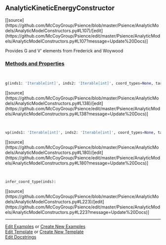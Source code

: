 ## <a id="Psience.AnalyticModels.AnalyticModelConstructors.AnalyticKineticEnergyConstructor">AnalyticKineticEnergyConstructor</a> 
<div class="docs-source-link" markdown="1">
[[source](https://github.com/McCoyGroup/Psience/blob/master/Psience/AnalyticModels/AnalyticModelConstructors.py#L107)/[edit](https://github.com/McCoyGroup/Psience/edit/master/Psience/AnalyticModels/AnalyticModelConstructors.py#L107?message=Update%20Docs)]
</div>

Provides G and V' elements from Frederick and Woywood

<div class="collapsible-section">
 <div class="collapsible-section collapsible-section-header" markdown="1">
 
### <a class="collapse-link" data-toggle="collapse" href="#methods">Methods and Properties</a> <a class="float-right" data-toggle="collapse" href="#methods"><i class="fa fa-chevron-down"></i></a>

 </div>
 <div class="collapsible-section collapsible-section-body collapse" id="methods" markdown="1">

<a id="Psience.AnalyticModels.AnalyticModelConstructors.AnalyticKineticEnergyConstructor.g" class="docs-object-method">&nbsp;</a> 
```python
g(inds1: 'Iterable[int]', inds2: 'Iterable[int]', coord_types=None, target_symbols=None): 
```
<div class="docs-source-link" markdown="1">
[[source](https://github.com/McCoyGroup/Psience/blob/master/Psience/AnalyticModels/AnalyticModelConstructors.py#L138)/[edit](https://github.com/McCoyGroup/Psience/edit/master/Psience/AnalyticModels/AnalyticModelConstructors.py#L138?message=Update%20Docs)]
</div>

<a id="Psience.AnalyticModels.AnalyticModelConstructors.AnalyticKineticEnergyConstructor.vp" class="docs-object-method">&nbsp;</a> 
```python
vp(inds1: 'Iterable[int]', inds2: 'Iterable[int]', coord_types=None, target_symbols=None): 
```
<div class="docs-source-link" markdown="1">
[[source](https://github.com/McCoyGroup/Psience/blob/master/Psience/AnalyticModels/AnalyticModelConstructors.py#L180)/[edit](https://github.com/McCoyGroup/Psience/edit/master/Psience/AnalyticModels/AnalyticModelConstructors.py#L180?message=Update%20Docs)]
</div>

<a id="Psience.AnalyticModels.AnalyticModelConstructors.AnalyticKineticEnergyConstructor.infer_coord_type" class="docs-object-method">&nbsp;</a> 
```python
infer_coord_type(inds): 
```
<div class="docs-source-link" markdown="1">
[[source](https://github.com/McCoyGroup/Psience/blob/master/Psience/AnalyticModels/AnalyticModelConstructors.py#L223)/[edit](https://github.com/McCoyGroup/Psience/edit/master/Psience/AnalyticModels/AnalyticModelConstructors.py#L223?message=Update%20Docs)]
</div>

 </div>
</div>






___

[Edit Examples](https://github.com/McCoyGroup/Psience/edit/gh-pages/ci/examples/Psience/AnalyticModels/AnalyticModelConstructors/AnalyticKineticEnergyConstructor.md) or 
[Create New Examples](https://github.com/McCoyGroup/Psience/new/gh-pages/?filename=ci/examples/Psience/AnalyticModels/AnalyticModelConstructors/AnalyticKineticEnergyConstructor.md) <br/>
[Edit Template](https://github.com/McCoyGroup/Psience/edit/gh-pages/ci/docs/Psience/AnalyticModels/AnalyticModelConstructors/AnalyticKineticEnergyConstructor.md) or 
[Create New Template](https://github.com/McCoyGroup/Psience/new/gh-pages/?filename=ci/docs/templates/Psience/AnalyticModels/AnalyticModelConstructors/AnalyticKineticEnergyConstructor.md) <br/>
[Edit Docstrings](https://github.com/McCoyGroup/Psience/edit/master/Psience/AnalyticModels/AnalyticModelConstructors.py#L107?message=Update%20Docs)